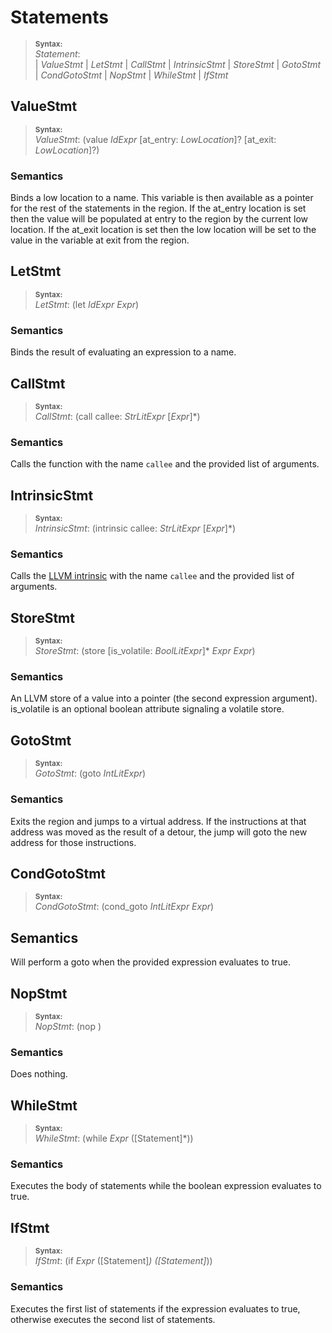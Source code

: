 # Statements

> **<sup>Syntax:<sup>**\
> _Statement_:  
> | _ValueStmt_
> | _LetStmt_
> | _CallStmt_
> | _IntrinsicStmt_
> | _StoreStmt_
> | _GotoStmt_
> | _CondGotoStmt_
> | _NopStmt_
> | _WhileStmt_
> | _IfStmt_

## ValueStmt

> **<sup>Syntax:<sup>**\
> _ValueStmt_:  (value _IdExpr_ [at_entry: _LowLocation_]? [at_exit: _LowLocation_]?)

### Semantics

Binds a low location to a name. This variable is then available as a pointer for the rest of the statements in the region. If the at_entry location is set then the value will be populated at entry to the region by the current low location. If the at_exit location is set then the low location will be set to the value in the variable at exit from the region. 

## LetStmt

> **<sup>Syntax:<sup>**\
> _LetStmt_:  (let _IdExpr_ _Expr_)

### Semantics

Binds the result of evaluating an expression to a name.

## CallStmt

> **<sup>Syntax:<sup>**\
> _CallStmt_:  (call callee: _StrLitExpr_ [_Expr_]*)

### Semantics

Calls the function with the name `callee` and the provided list of arguments.

## IntrinsicStmt

> **<sup>Syntax:<sup>**\
> _IntrinsicStmt_:  (intrinsic callee: _StrLitExpr_ [_Expr_]*)

### Semantics

Calls the [LLVM intrinsic](https://llvm.org/docs/LangRef.html#intrinsic-functions) with the name `callee` and the provided list of arguments.

## StoreStmt

> **<sup>Syntax:<sup>**\
> _StoreStmt_:  (store [is_volatile: _BoolLitExpr_]* _Expr_ _Expr_)

### Semantics

An LLVM store of a value into a pointer (the second expression argument). is_volatile is an optional boolean attribute signaling a volatile store.

## GotoStmt

> **<sup>Syntax:<sup>**\
> _GotoStmt_:  (goto _IntLitExpr_)

### Semantics

Exits the region and jumps to a virtual address. If the instructions at that address was moved as the result of a detour, the jump will goto the new address for those instructions. 

## CondGotoStmt

> **<sup>Syntax:<sup>**\
> _CondGotoStmt_:  (cond_goto _IntLitExpr_ _Expr_)

## Semantics

Will perform a goto when the provided expression evaluates to true.

## NopStmt

> **<sup>Syntax:<sup>**\
> _NopStmt_:  (nop )

### Semantics

Does nothing.

## WhileStmt

> **<sup>Syntax:<sup>**\
> _WhileStmt_:  (while _Expr_  ([Statement]*))

### Semantics

Executes the body of statements while the boolean expression evaluates to true.

## IfStmt

> **<sup>Syntax:<sup>**\
> _IfStmt_:  (if _Expr_  ([Statement]*) ([Statement]*))

### Semantics

Executes the first list of statements if the expression evaluates to true, otherwise executes the second list of statements.

